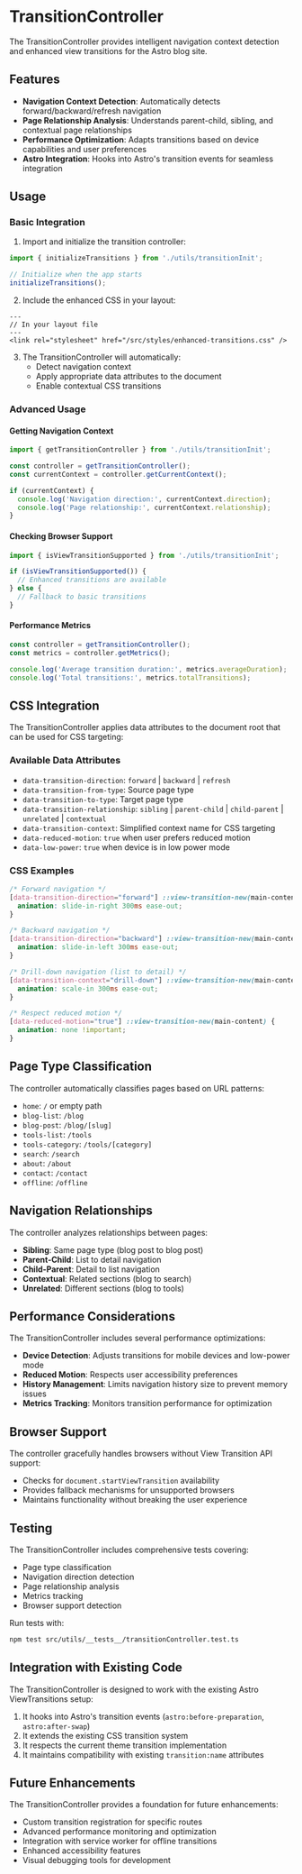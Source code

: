 # TransitionController

The TransitionController provides intelligent navigation context detection and enhanced view transitions for the Astro blog site.

## Features

- **Navigation Context Detection**: Automatically detects forward/backward/refresh navigation
- **Page Relationship Analysis**: Understands parent-child, sibling, and contextual page relationships
- **Performance Optimization**: Adapts transitions based on device capabilities and user preferences
- **Astro Integration**: Hooks into Astro's transition events for seamless integration

## Usage

### Basic Integration

1. Import and initialize the transition controller:

```typescript
import { initializeTransitions } from './utils/transitionInit';

// Initialize when the app starts
initializeTransitions();
```

2. Include the enhanced CSS in your layout:

```astro
---
// In your layout file
---
<link rel="stylesheet" href="/src/styles/enhanced-transitions.css" />
```

3. The TransitionController will automatically:
   - Detect navigation context
   - Apply appropriate data attributes to the document
   - Enable contextual CSS transitions

### Advanced Usage

#### Getting Navigation Context

```typescript
import { getTransitionController } from './utils/transitionInit';

const controller = getTransitionController();
const currentContext = controller.getCurrentContext();

if (currentContext) {
  console.log('Navigation direction:', currentContext.direction);
  console.log('Page relationship:', currentContext.relationship);
}
```

#### Checking Browser Support

```typescript
import { isViewTransitionSupported } from './utils/transitionInit';

if (isViewTransitionSupported()) {
  // Enhanced transitions are available
} else {
  // Fallback to basic transitions
}
```

#### Performance Metrics

```typescript
const controller = getTransitionController();
const metrics = controller.getMetrics();

console.log('Average transition duration:', metrics.averageDuration);
console.log('Total transitions:', metrics.totalTransitions);
```

## CSS Integration

The TransitionController applies data attributes to the document root that can be used for CSS targeting:

### Available Data Attributes

- `data-transition-direction`: `forward` | `backward` | `refresh`
- `data-transition-from-type`: Source page type
- `data-transition-to-type`: Target page type
- `data-transition-relationship`: `sibling` | `parent-child` | `child-parent` | `unrelated` | `contextual`
- `data-transition-context`: Simplified context name for CSS targeting
- `data-reduced-motion`: `true` when user prefers reduced motion
- `data-low-power`: `true` when device is in low power mode

### CSS Examples

```css
/* Forward navigation */
[data-transition-direction="forward"] ::view-transition-new(main-content) {
  animation: slide-in-right 300ms ease-out;
}

/* Backward navigation */
[data-transition-direction="backward"] ::view-transition-new(main-content) {
  animation: slide-in-left 300ms ease-out;
}

/* Drill-down navigation (list to detail) */
[data-transition-context="drill-down"] ::view-transition-new(main-content) {
  animation: scale-in 300ms ease-out;
}

/* Respect reduced motion */
[data-reduced-motion="true"] ::view-transition-new(main-content) {
  animation: none !important;
}
```

## Page Type Classification

The controller automatically classifies pages based on URL patterns:

- `home`: `/` or empty path
- `blog-list`: `/blog`
- `blog-post`: `/blog/[slug]`
- `tools-list`: `/tools`
- `tools-category`: `/tools/[category]`
- `search`: `/search`
- `about`: `/about`
- `contact`: `/contact`
- `offline`: `/offline`

## Navigation Relationships

The controller analyzes relationships between pages:

- **Sibling**: Same page type (blog post to blog post)
- **Parent-Child**: List to detail navigation
- **Child-Parent**: Detail to list navigation
- **Contextual**: Related sections (blog to search)
- **Unrelated**: Different sections (blog to tools)

## Performance Considerations

The TransitionController includes several performance optimizations:

- **Device Detection**: Adjusts transitions for mobile devices and low-power mode
- **Reduced Motion**: Respects user accessibility preferences
- **History Management**: Limits navigation history size to prevent memory issues
- **Metrics Tracking**: Monitors transition performance for optimization

## Browser Support

The controller gracefully handles browsers without View Transition API support:

- Checks for `document.startViewTransition` availability
- Provides fallback mechanisms for unsupported browsers
- Maintains functionality without breaking the user experience

## Testing

The TransitionController includes comprehensive tests covering:

- Page type classification
- Navigation direction detection
- Page relationship analysis
- Metrics tracking
- Browser support detection

Run tests with:

```bash
npm test src/utils/__tests__/transitionController.test.ts
```

## Integration with Existing Code

The TransitionController is designed to work with the existing Astro ViewTransitions setup:

1. It hooks into Astro's transition events (`astro:before-preparation`, `astro:after-swap`)
2. It extends the existing CSS transition system
3. It respects the current theme transition implementation
4. It maintains compatibility with existing `transition:name` attributes

## Future Enhancements

The TransitionController provides a foundation for future enhancements:

- Custom transition registration for specific routes
- Advanced performance monitoring and optimization
- Integration with service worker for offline transitions
- Enhanced accessibility features
- Visual debugging tools for development